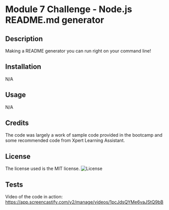# Module 7 Challenge - Node.js README.md generator

## Description

Making a README generator you can run right on your command line!

## Installation

N/A

## Usage

N/A

## Credits

The code was largely a work of sample code provided in the bootcamp and some recommended code from Xpert Learning Assistant.

## License

The license used is the MIT license. ![License](https://img.shields.io/badge/license-MIT-blue.svg)

## Tests

Video of the code in action: https://app.screencastify.com/v2/manage/videos/1pcJdsQYMe6vaJStQ9bB
